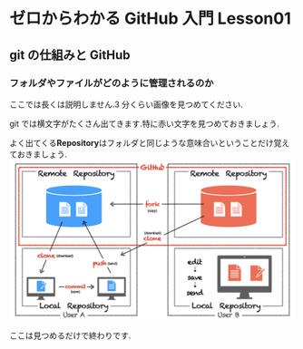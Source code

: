 # ゼロからわかる GitHub 入門 Lesson01

## git の仕組みと GitHub

### フォルダやファイルがどのように管理されるのか

ここでは長くは説明しません.3 分くらい画像を見つめてください.

git では横文字がたくさん出てきます.特に赤い文字を見つめておきましょう.

よく出てくる**Repository**はフォルダと同じような意味合いということだけ覚えておきましょう.
![image](why-github.jpeg)

ここは見つめるだけで終わりです.
